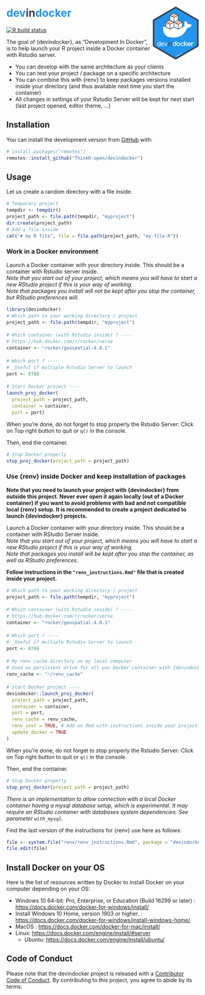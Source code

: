 
<!-- README.md is generated from README.Rmd. Please edit that file -->

# <span style="color: #2395ec;">dev</span><span style="color: #38424f;">in</span><span style="color: #2395ec;">docker</span> <img src="man/figures/logo.png" align="right" alt="" width="120" />

<!-- badges: start -->

[![R build
status](https://github.com/ThinkR-open/devindocker/workflows/R-CMD-check/badge.svg)](https://github.com/ThinkR-open/devindocker/actions)
<!-- badges: end -->

The goal of {devindocker}, as “Development In Docker”, is to help launch
your R project inside a Docker container with Rstudio server.

  - You can develop with the same architecture as your clients
  - You can test your project / package on a specific architecture
  - You can combine this with {renv} to keep packages versions installed
    inside your directory (and thus available next time you start the
    container)
  - All changes in settings of your Rstudio Server will be kept for next
    start (last project opened, editor theme, …)

## Installation

You can install the development version from
[GitHub](https://github.com/) with:

``` r
# install.packages("remotes")
remotes::install_github("ThinkR-open/devindocker")
```

## Usage

Let us create a random directory with a file inside.

``` r
# Temporary project
tempdir <- tempdir()
project_path <- file.path(tempdir, "myproject")
dir.create(project_path)
# Add a file inside
cat("# my R file", file = file.path(project_path, "my-file.R"))
```

### Work in a Docker environment

Launch a Docker container with your directory inside. This should be a
container with Rstudio server inside.  
*Note that you start out of your project, which means you will have to
start a new RStudio project if this is your way of working.*  
*Note that packages you install will not be kept after you stop the
container, but RStudio preferences will.*

``` r
library(devindocker)
# Which path to your working directory / project
project_path <- file.path(tempdir, "myproject")

# Which container (with Rstudio inside) ? ----
# https://hub.docker.com/r/rocker/verse
container <- "rocker/geospatial:4.0.1"

# Which port ? ----
# _Useful if multiple Rstudio Server to launch
port <- 8788

# Start Docker project ----
launch_proj_docker(
  project_path = project_path,
  container = container,
  port = port)
```

When you’re done, do not forget to stop properly the Rstudio Server:
Click on Top right button to quit or `q()` in the console.

Then, end the container.

``` r
# Stop Docker properly
stop_proj_docker(project_path = project_path)
```

### Use {renv} inside Docker and keep installation of packages

**Note that you need to launch your project with {devindocker} from
outside this project. Never ever open it again locally (out of a Docker
container) if you want to avoid problems with bad and not compatible
local {renv} setup. It is recommended to create a project dedicated to
launch {devindocker} projects.**

Launch a Docker container with your directory inside. This should be a
container with RStudio Server inside.  
*Note that you start out of your project, which means you will have to
start a new RStudio project if this is your way of working.*  
*Note that packages you install will be kept after you stop the
container, as well as RStudio preferences.*

**Follow instructions in the `"renv_instructions.Rmd"` file that is
created inside your project.**

``` r
# Which path to your working directory / project
project_path <- file.path(tempdir, "myproject")

# Which container (with Rstudio inside) ? ----
# https://hub.docker.com/r/rocker/verse
container <- "rocker/geospatial:4.0.1"

# Which port ? ----
# _Useful if multiple Rstudio Server to launch
port <- 8788

# My renv cache directory on my local computer
# Used as persistent drive for all you Docker container with {devindocker}
renv_cache <- "~/renv_cache"

# Start Docker project ----
devindocker::launch_proj_docker(
  project_path = project_path,
  container = container,
  port = port,
  renv_cache = renv_cache,
  renv_inst = TRUE, # Add an Rmd with instructions inside your project
  update_docker = TRUE
)
```

When you’re done, do not forget to stop properly the Rstudio Server:
Click on Top right button to quit or `q()` in the console.

Then, end the container.

``` r
# Stop Docker properly
stop_proj_docker(project_path = project_path)
```

*There is an implementation to allow connection with a local Docker
container having a mysql database setup, which is experimental. It may
require an RStudio container with databases system dependencies. See
parameter `with_mysql`.*

Find the last version of the instructions for {renv} use here as
follows:

``` r
file <- system.file("renv/renv_instructions.Rmd", package = "devindocker")
file.edit(file)
```

## Install Docker on your OS

Here is the list of resources written by Docker to install Docker on
your computer depending on your OS:

  - Windows 10 64-bit: Pro, Enterprise, or Education (Build 16299 or
    later) : <https://docs.docker.com/docker-for-windows/install/>
  - Install Windows 10 Home, version 1903 or higher. :
    <https://docs.docker.com/docker-for-windows/install-windows-home/>
  - MacOS : <https://docs.docker.com/docker-for-mac/install/>
  - Linux: <https://docs.docker.com/engine/install/#server>
      - Ubuntu: <https://docs.docker.com/engine/install/ubuntu/>

## Code of Conduct

Please note that the devindocker project is released with a [Contributor
Code of
Conduct](https://contributor-covenant.org/version/2/0/CODE_OF_CONDUCT.html).
By contributing to this project, you agree to abide by its terms.
